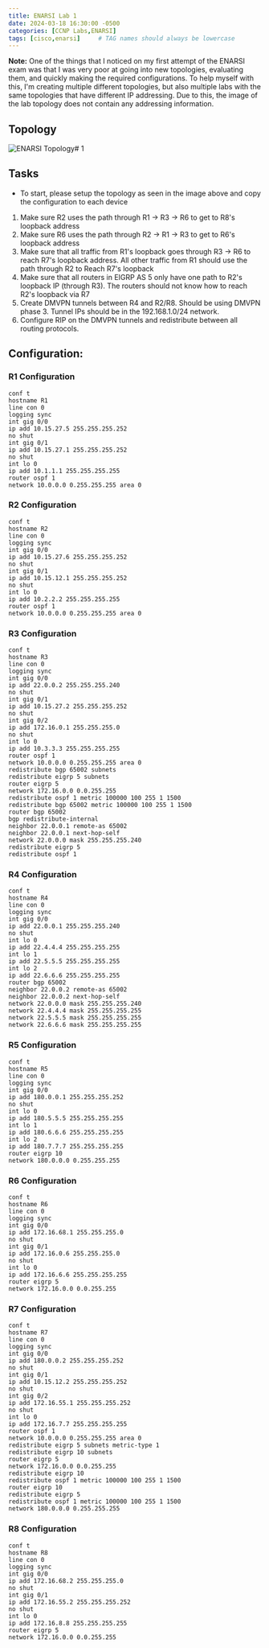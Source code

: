 ```yaml
---
title: ENARSI Lab 1
date: 2024-03-18 16:30:00 -0500
categories: [CCNP Labs,ENARSI]
tags: [cisco,enarsi]     # TAG names should always be lowercase
---
```


**Note:** One of the things that I noticed on my first attempt of the ENARSI exam was that I was very poor at going into new topologies, evaluating them, and quickly making the required configurations. To help myself with this, I'm creating multiple different topologies, but also multiple labs with the same topologies that have different IP addressing. Due to this, the image of the lab topology does not contain any addressing information.

## Topology

![ENARSI Topology# 1](/assets/images/CCNP-ENARSI-TOPO-1.png)

## Tasks

* To start, please setup the topology as seen in the image above and copy the configuration to each device

1. Make sure R2 uses the path through R1 -> R3 -> R6 to get to R8's loopback address
2. Make sure R6 uses the path through R2 -> R1 -> R3 to get to R6's loopback address
3. Make sure that all traffic from R1's loopback goes through R3 -> R6 to reach R7's loopback address. All other traffic from R1 should use the path through R2 to Reach R7's loopback
4. Make sure that all routers in EIGRP AS 5 only have one path to R2's loopback IP (through R3). The routers should not know how to reach R2's loopback via R7
5. Create DMVPN tunnels between R4 and R2/R8. Should be using DMVPN phase 3. Tunnel IPs should be in the 192.168.1.0/24 network.  
6. Configure RIP on the DMVPN tunnels and redistribute between all routing protocols. 


## Configuration:

### R1 Configuration

```
conf t
hostname R1
line con 0
logging sync
int gig 0/0
ip add 10.15.27.5 255.255.255.252
no shut
int gig 0/1
ip add 10.15.27.1 255.255.255.252
no shut
int lo 0
ip add 10.1.1.1 255.255.255.255
router ospf 1
network 10.0.0.0 0.255.255.255 area 0
```

### R2 Configuration

```
conf t
hostname R2
line con 0
logging sync
int gig 0/0
ip add 10.15.27.6 255.255.255.252
no shut
int gig 0/1
ip add 10.15.12.1 255.255.255.252
no shut
int lo 0
ip add 10.2.2.2 255.255.255.255
router ospf 1
network 10.0.0.0 0.255.255.255 area 0
```

### R3 Configuration

```
conf t
hostname R3
line con 0
logging sync
int gig 0/0
ip add 22.0.0.2 255.255.255.240
no shut
int gig 0/1
ip add 10.15.27.2 255.255.255.252
no shut
int gig 0/2
ip add 172.16.0.1 255.255.255.0
no shut
int lo 0
ip add 10.3.3.3 255.255.255.255
router ospf 1
network 10.0.0.0 0.255.255.255 area 0
redistribute bgp 65002 subnets
redistribute eigrp 5 subnets
router eigrp 5
network 172.16.0.0 0.0.255.255
redistribute ospf 1 metric 100000 100 255 1 1500
redistribute bgp 65002 metric 100000 100 255 1 1500
router bgp 65002
bgp redistribute-internal
neighbor 22.0.0.1 remote-as 65002
neighbor 22.0.0.1 next-hop-self
network 22.0.0.0 mask 255.255.255.240
redistribute eigrp 5 
redistribute ospf 1
```

### R4 Configuration

```
conf t
hostname R4
line con 0
logging sync
int gig 0/0
ip add 22.0.0.1 255.255.255.240
no shut
int lo 0
ip add 22.4.4.4 255.255.255.255
int lo 1
ip add 22.5.5.5 255.255.255.255
int lo 2
ip add 22.6.6.6 255.255.255.255
router bgp 65002
neighbor 22.0.0.2 remote-as 65002
neighbor 22.0.0.2 next-hop-self
network 22.0.0.0 mask 255.255.255.240
network 22.4.4.4 mask 255.255.255.255
network 22.5.5.5 mask 255.255.255.255
network 22.6.6.6 mask 255.255.255.255
```

### R5 Configuration

```
conf t
hostname R5
line con 0
logging sync
int gig 0/0
ip add 180.0.0.1 255.255.255.252
no shut
int lo 0
ip add 180.5.5.5 255.255.255.255
int lo 1
ip add 180.6.6.6 255.255.255.255
int lo 2
ip add 180.7.7.7 255.255.255.255
router eigrp 10
network 180.0.0.0 0.255.255.255
```

### R6 Configuration

```
conf t
hostname R6
line con 0
logging sync
int gig 0/0
ip add 172.16.68.1 255.255.255.0
no shut
int gig 0/1
ip add 172.16.0.6 255.255.255.0
no shut
int lo 0
ip add 172.16.6.6 255.255.255.255
router eigrp 5
network 172.16.0.0 0.0.255.255
```

### R7 Configuration

```
conf t
hostname R7
line con 0
logging sync
int gig 0/0
ip add 180.0.0.2 255.255.255.252
no shut
int gig 0/1
ip add 10.15.12.2 255.255.255.252
no shut
int gig 0/2
ip add 172.16.55.1 255.255.255.252
no shut
int lo 0
ip add 172.16.7.7 255.255.255.255
router ospf 1
network 10.0.0.0 0.255.255.255 area 0
redistribute eigrp 5 subnets metric-type 1
redistribute eigrp 10 subnets
router eigrp 5
network 172.16.0.0 0.0.255.255
redistribute eigrp 10
redistribute ospf 1 metric 100000 100 255 1 1500
router eigrp 10
redistribute eigrp 5
redistribute ospf 1 metric 100000 100 255 1 1500
network 180.0.0.0 0.255.255.255
```

### R8 Configuration

```
conf t
hostname R8
line con 0
logging sync
int gig 0/0
ip add 172.16.68.2 255.255.255.0
no shut
int gig 0/1
ip add 172.16.55.2 255.255.255.252
no shut
int lo 0
ip add 172.16.8.8 255.255.255.255
router eigrp 5
network 172.16.0.0 0.0.255.255
```

